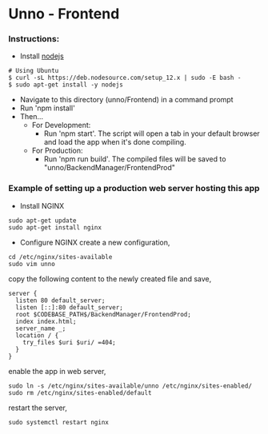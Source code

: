 # Unno - Frontend

### Instructions:
- Install [nodejs](https://nodejs.org/)
```
# Using Ubuntu
$ curl -sL https://deb.nodesource.com/setup_12.x | sudo -E bash -
$ sudo apt-get install -y nodejs
```

- Navigate to this directory (unno/Frontend) in a command prompt
- Run 'npm install'
- Then...
  - For Development:
    - Run 'npm start'. The script will open a tab in your default browser and load the app when it's done compiling.
  - For Production:
    - Run 'npm run build'. The compiled files will be saved to "unno/BackendManager/FrontendProd"


### Example of setting up a production web server hosting this app
- Install NGINX
```
sudo apt-get update
sudo apt-get install nginx
```
- Configure NGINX
create a new configuration,
```
cd /etc/nginx/sites-available
sudo vim unno
```
copy the following content to the newly created file and save,
```
server {
  listen 80 default_server;
  listen [::]:80 default_server;
  root $CODEBASE_PATH$/BackendManager/FrontendProd;
  index index.html;
  server_name _;
  location / {
    try_files $uri $uri/ =404;
  }
}
```
enable the app in web server,
```
sudo ln -s /etc/nginx/sites-available/unno /etc/nginx/sites-enabled/
sudo rm /etc/nginx/sites-enabled/default
```
restart the server,
```
sudo systemctl restart nginx
```
